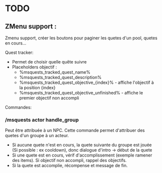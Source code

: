 # TODO

## ZMenu support :

Zmenu support, créer les boutons pour paginer les quetes d'un pool, quetes en cours...

Quest tracker:
- Permet de choisir quelle quête suivre
- Placeholders objectif :
   - %msquests_tracked_quest_name%
   - %msquests_tracked_quest_description%
   - %msquests_tracked_quest_objective_{index}% - affiche l'objectif à la position {index}
   - %msquests_tracked_quest_objective_unfinished% - affiche le premier objectif non accompli

Commandes:

### /msquests actor <actor type> <actor> handle_group <group> 
Peut être attribuée à un NPC. Cette commande permet d'attribuer des quetes d'un groupe à un acteur.
- Si aucune quete n'est en cours, la quete suivante du groupe est jouée (Si possible : ex cooldown), donc dialogue d'intro -> début de la quete
- Si une quete est en cours, vérif d'accomplissement (exemple ramener des items). Si objectif non accompli, rappel des objectifs.
- Si la quete est accomplie, récompense et message de fin.